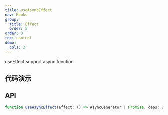 ```yaml
---
title: useAsyncEffect
nav: Hooks
group:
  title: Effect
  order: 5
order: 3
toc: content
demo:
  cols: 2
---
```


useEffect support async function.

## 代码演示

<!-- prettier-ignore -->
<code src="./demo/demo1.tsx"></code>
<code src="./demo/demo2.tsx"></code>

## API

```typescript
function useAsyncEffect(effect: () => AsyncGenerator | Promise, deps: DependencyList);
```
